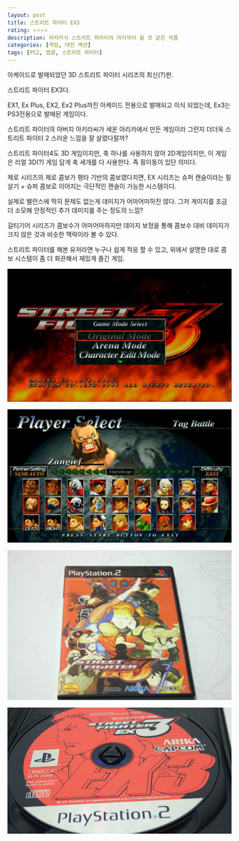 ```yaml
---
layout: post
title: 스트리트 파이터 EX3
rating: ⭐️⭐️⭐️⭐️
description: 아리카식 스트리트 파이터의 마지막이 될 것 같은 작품
categories: [게임, 대전 액션]
tags: [PS2, 캡콤, 스트리트 파이터]
---
```


아케이드로 발매되었던 3D 스트리트 파이터 시리즈의 최신(?)판. 

스트리트 파이터 EX3다.

EX1, Ex Plus, EX2, Ex2 Plus까진 아케이드 전용으로 발매되고 이식 되었는데, Ex3는 PS3전용으로 발매된 게임이다.

스트리트 파이터의 아버지 아키라씨가 세운 아리카에서 만든 게임이라 그런지 더더욱 스트리트 파이터 2 스러운 느낌을 잘 살렸다랄까?

스트리트 파이터4도 3D 게임이지만, 축 하나를 사용하지 않아 2D게임이지만, 이 게임은 리얼 3D(?) 게임 답게 축 세개를 다 사용한다. 즉 횡이동이 있단 의미다.

제로 시리즈의 제로 콤보가 평타 기반의 콤보였다치면, EX 시리즈는 슈퍼 캔슬이라는 필살기 + 슈퍼 콤보로 이어지는 극단적인 캔슬이 가능한 시스템이다.

실제로 밸런스에 딱히 문제도 없는게 데미지가 어마어마하진 않다. 그저 게이지를 조금 더 소모해 안정적인 추가 데미지를 주는 정도의 느낌?

길티기어 시리즈가 콤보수가 어마어마하지만 데미지 보정을 통해 콤보수 대비 데미지가 크지 않은 것과 비슷한 맥락이라 볼 수 있다.

스트리트 파이터를 해본 유저라면 누구나 쉽게 적응 할 수 있고, 위에서 설명한 대로 콤보 시스템이 좀 더 화끈해서 재밌게 즐긴 게임.

![SFEX3](../../images/2013/sfex3_00.jpg)

![SFEX3](../../images/2013/sfex3_01.jpg)

![SFEX3](../../images/2013/sfex3_02.jpg)

![SFEX3](../../images/2013/sfex3_03.jpg)
